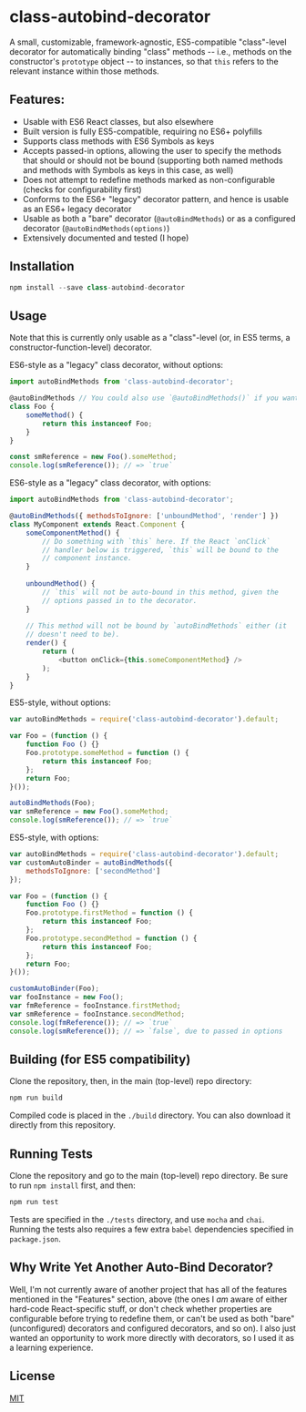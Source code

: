 # class-autobind-decorator

A small, customizable, framework-agnostic, ES5-compatible "class"-level
decorator for automatically binding "class" methods -- i.e., methods on
the constructor's `prototype` object -- to instances, so that `this`
refers to the relevant instance within those methods.

## Features:

- Usable with ES6 React classes, but also elsewhere
- Built version is fully ES5-compatible, requiring no ES6+ polyfills
- Supports class methods with ES6 Symbols as keys
- Accepts passed-in options, allowing the user to specify the methods
that should or should not be bound (supporting both named methods and
methods with Symbols as keys in this case, as well)
- Does not attempt to redefine methods marked as non-configurable
(checks for configurability first)
- Conforms to the ES6+ "legacy" decorator pattern, and hence is usable
as an ES6+ legacy decorator
- Usable as both a "bare" decorator (`@autoBindMethods`) or as a
configured decorator (`@autoBindMethods(options)`)
- Extensively documented and tested (I hope)

## Installation

```js
npm install --save class-autobind-decorator
```

## Usage

Note that this is currently only usable as a "class"-level (or, in ES5
terms, a constructor-function-level) decorator.

ES6-style as a "legacy" class decorator, without options:

```js
import autoBindMethods from 'class-autobind-decorator';

@autoBindMethods // You could also use `@autoBindMethods()` if you want.
class Foo {
    someMethod() {
        return this instanceof Foo;
    }
}

const smReference = new Foo().someMethod;
console.log(smReference()); // => `true`
```

ES6-style as a "legacy" class decorator, with options:

```js
import autoBindMethods from 'class-autobind-decorator';

@autoBindMethods({ methodsToIgnore: ['unboundMethod', 'render'] })
class MyComponent extends React.Component {
    someComponentMethod() {
        // Do something with `this` here. If the React `onClick`
        // handler below is triggered, `this` will be bound to the
        // component instance.
    }
    
    unboundMethod() {
        // `this` will not be auto-bound in this method, given the
        // options passed in to the decorator.
    }
    
    // This method will not be bound by `autoBindMethods` either (it
    // doesn't need to be).
    render() {
        return (
            <button onClick={this.someComponentMethod} />
        );
    }
}
```

ES5-style, without options:

```js
var autoBindMethods = require('class-autobind-decorator').default;

var Foo = (function () {
    function Foo () {}
    Foo.prototype.someMethod = function () {
        return this instanceof Foo;
    };
    return Foo;
}());

autoBindMethods(Foo);
var smReference = new Foo().someMethod;
console.log(smReference()); // => `true`
```

ES5-style, with options:

```js
var autoBindMethods = require('class-autobind-decorator').default;
var customAutoBinder = autoBindMethods({
    methodsToIgnore: ['secondMethod']
});

var Foo = (function () {
    function Foo () {}
    Foo.prototype.firstMethod = function () {
        return this instanceof Foo;
    };
    Foo.prototype.secondMethod = function () {
        return this instanceof Foo;
    };
    return Foo;
}());

customAutoBinder(Foo);
var fooInstance = new Foo();
var fmReference = fooInstance.firstMethod;
var smReference = fooInstance.secondMethod;
console.log(fmReference()); // => `true`
console.log(smReference()); // => `false`, due to passed in options
```

## Building (for ES5 compatibility)

Clone the repository, then, in the main (top-level) repo directory:

```js
npm run build
```

Compiled code is placed in the `./build` directory. You can also
download it directly from this repository.

## Running Tests

Clone the repository and go to the main (top-level) repo directory. Be
sure to run `npm install` first, and then:

```js
npm run test
```

Tests are specified in the `./tests` directory, and use `mocha` and
`chai`. Running the tests also requires a few extra `babel` dependencies
specified in `package.json`.

## Why Write Yet Another Auto-Bind Decorator?

Well, I'm not currently aware of another project that has all of the
features mentioned in the "Features" section, above (the ones I *am*
aware of either hard-code React-specific stuff, or don't check whether
properties are configurable before trying to redefine them, or can't be
used as both "bare" (unconfigured) decorators and configured decorators,
and so on). I also just wanted an opportunity to work more directly with
decorators, so I used it as a learning experience.

## License

[MIT](https://opensource.org/licenses/MIT)
